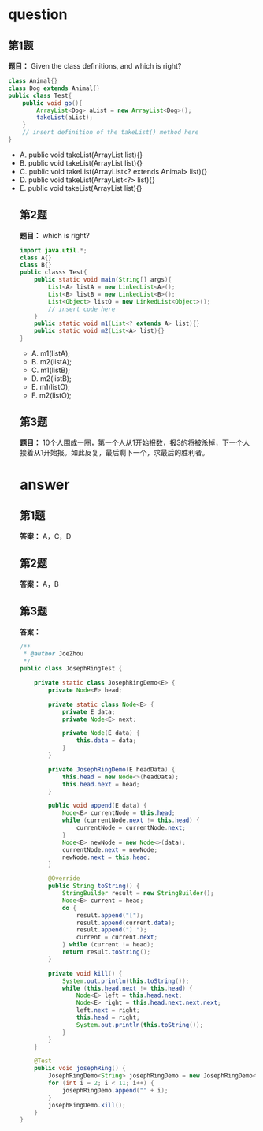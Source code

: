 # question

## 第1题
**题目：** Given the class definitions, and which is right?
```java
class Animal{}
class Dog extends Animal{}
public class Test{
    public void go(){
        ArrayList<Dog> aList = new ArrayList<Dog>();
        takeList(aList);
    }
    // insert definition of the takeList() method here
}
```
- A. public void takeList(ArrayList list){}
- B. public void takeList(ArrayList<Animal> list){}
- C. public void takeList(ArrayList<? extends Animal> list){}
- D. public void takeList(ArrayList<?> list){}
- E. public void takeList(ArrayList<Object> list){}

## 第2题
**题目：** which is right?
```java
import java.util.*;
class A{}
class B{}
public classs Test{
    public static void main(String[] args){
        List<A> listA = new LinkedList<A>();
        List<B> listB = new LinkedList<B>();
        List<Object> listO = new LinkedList<Object>();
        // insert code here
    }
    public static void m1(List<? extends A> list){}
    public static void m2(List<A> list){}
}
```
- A. m1(listA);
- B. m2(listA);
- C. m1(listB);
- D. m2(listB);
- E. m1(listO);
- F. m2(listO);

## 第3题 
**题目：** 10个人围成一圈，第一个人从1开始报数，报3的将被杀掉，下一个人接着从1开始报。如此反复，最后剩下一个，求最后的胜利者。 

# answer

## 第1题
**答案：** A，C，D

## 第2题
**答案：** A，B


## 第3题
**答案：** 
```java
/**
 * @author JoeZhou
 */
public class JosephRingTest {

    private static class JosephRingDemo<E> {
        private Node<E> head;

        private static class Node<E> {
            private E data;
            private Node<E> next;

            private Node(E data) {
                this.data = data;
            }
        }

        private JosephRingDemo(E headData) {
            this.head = new Node<>(headData);
            this.head.next = head;
        }

        public void append(E data) {
            Node<E> currentNode = this.head;
            while (currentNode.next != this.head) {
                currentNode = currentNode.next;
            }
            Node<E> newNode = new Node<>(data);
            currentNode.next = newNode;
            newNode.next = this.head;
        }

        @Override
        public String toString() {
            StringBuilder result = new StringBuilder();
            Node<E> current = head;
            do {
                result.append("[");
                result.append(current.data);
                result.append("] ");
                current = current.next;
            } while (current != head);
            return result.toString();
        }

        private void kill() {
            System.out.println(this.toString());
            while (this.head.next != this.head) {
                Node<E> left = this.head.next;
                Node<E> right = this.head.next.next.next;
                left.next = right;
                this.head = right;
                System.out.println(this.toString());
            }
        }
    }

    @Test
    public void josephRing() {
        JosephRingDemo<String> josephRingDemo = new JosephRingDemo<>("1");
        for (int i = 2; i < 11; i++) {
            josephRingDemo.append("" + i);
        }
        josephRingDemo.kill();
    }
}
```
